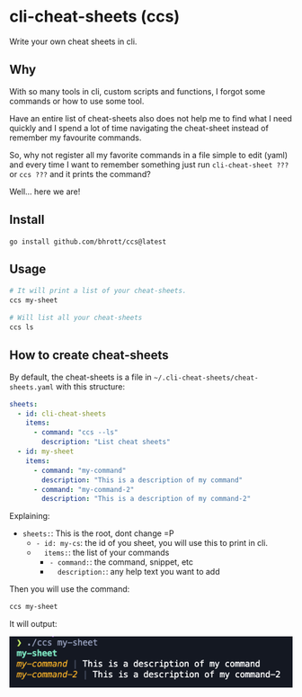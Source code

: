# cli-cheat-sheets (ccs)
Write your own cheat sheets in cli.

## Why

With so many tools in cli, custom scripts and functions, I forgot some commands or how to use some tool.

Have an entire list of cheat-sheets also does not help me to find what I need quickly and I spend a lot of time navigating the cheat-sheet instead of remember my favourite commands.

So, why not register all my favorite commands in a file simple to edit (yaml) and every time I want to remember something just run `cli-cheat-sheet ???` or `ccs ???` and it prints the command?

Well... here we are!


## Install

```
go install github.com/bhrott/ccs@latest
```


## Usage

```sh
# It will print a list of your cheat-sheets.
ccs my-sheet
```


```sh
# Will list all your cheat-sheets
ccs ls
```


## How to create cheat-sheets

By default, the cheat-sheets is a file in `~/.cli-cheat-sheets/cheat-sheets.yaml` with this structure:

```yaml
sheets:
  - id: cli-cheat-sheets
    items:
      - command: "ccs --ls"
        description: "List cheat sheets"
  - id: my-sheet
    items:
      - command: "my-command"
        description: "This is a description of my command"
      - command: "my-command-2"
        description: "This is a description of my command-2"
```

Explaining:

- `sheets:`: This is the root, dont change =P
    - `- id: my-cs`: the id of you sheet, you will use this to print in cli.
    - `  items:`: the list of your commands
        - `- command:`: the command, snippet, etc
        - `  description:`: any help text you want to add


Then you will use the command:

```sh
ccs my-sheet
```

It will output:

![output](docs/output.png)